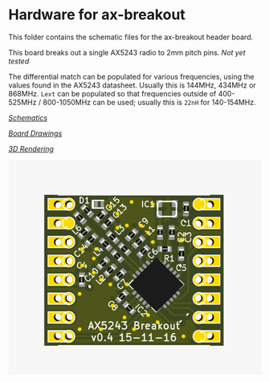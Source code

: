 # Hardware for ax-breakout

This folder contains the schematic files for the ax-breakout header
board.

This board breaks out a single AX5243 radio to 2mm pitch pins. *Not yet tested*

The differential match can be populated for various frequencies, using
the values found in the AX5243 datasheet. Usually this is 144MHz,
434MHz or 868MHz. `Lext` can be populated so that frequencies outside
of 400-525MHz / 800-1050MHz can be used; usually this is `22nH` for
140-154MHz.

_[Schematics](ax-breakout.sch.pdf)_

_[Board Drawings](ax-breakout.kicad_pcb.pdf)_

_[3D Rendering](ax-breakout.kicad_pcb.png)_

![Rendering of ax-breakout board](ax-breakout.kicad_pcb.png
 "Rendering of ax-breakout board")

